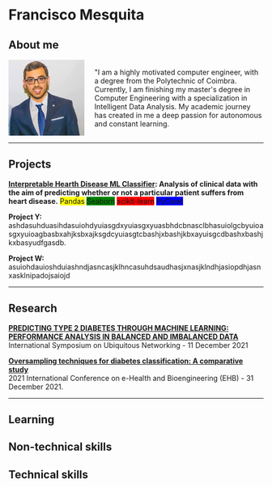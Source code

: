 # Francisco Mesquita

## About me

<div style="display: flex; align-items: center;">
    <img src="assets/ProfilePic.jpg" alt="Image" style="width: 150px; height: auto; margin-right: 20px;">
    <p>"I am a highly motivated computer engineer, with a degree from the Polytechnic of Coimbra. Currently, I am finishing my master's degree in Computer Engineering with a specialization in Intelligent Data Analysis. My academic journey has created in me a deep passion for autonomous and constant learning.</p>
</div>

---

## Projects

**[Interpretable Hearth Disease ML Classifier](https://github.com/Francisc17/Hearth-Disease-Interpretability-Research): Analysis of clinical data with the aim of predicting whether or not a particular patient suffers from heart disease.**
<span style="background-color: yellow;">Pandas</span>  <span style="background-color: green;">Seaborn</span>  <span style="background-color: red;">scikit-learn</span>  <span style="background-color: blue;">PyCaret</span>

**Project Y:** ashdasuhduasihdasuiohdyuiasgdxyuiasgxyuasbhdcbnasclbhasuiolgcbyuioasgxyuioagbasbxahjksbxajksgdcyuiasgtcbashjxbashjkbxayuisgcdbashxbashjkxbasyudfgasdb.

**Project W:** asuiohdauioshduiashndjasncasjklhncasuhdsaudhasjxnasjklndhjasiopdhjasnxasklnipadojsaiojd

---

## Research

**[PREDICTING TYPE 2 DIABETES THROUGH MACHINE LEARNING: PERFORMANCE ANALYSIS IN BALANCED AND IMBALANCED DATA](https://link.springer.com/chapter/10.1007/978-3-030-86356-2_22)** <br>
International Symposium on Ubiquitous Networking - 11 December 2021 <br>


**[Oversampling techniques for diabetes classification: A comparative study](https://ieeexplore.ieee.org/abstract/document/9657542)** <br>
2021 International Conference on e-Health and Bioengineering (EHB) - 31 December 2021. <br>


---

## Learning




## Non-technical skills


## Technical skills
